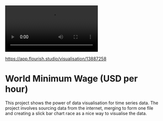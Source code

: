 ![World Minimum Wage race](https://github.com/kevkillion/World_Wage_Bar-chart_race/blob/main/World_Minimum_Wage_race.mov)

https://app.flourish.studio/visualisation/13887258

# **World Minimum Wage (USD per hour)**

This project shows the power of data visualisation for time series data. The project involves  sourcing data from the internet, merging to form one file and creating a slick bar chart race as a nice way to visualise the data. 

